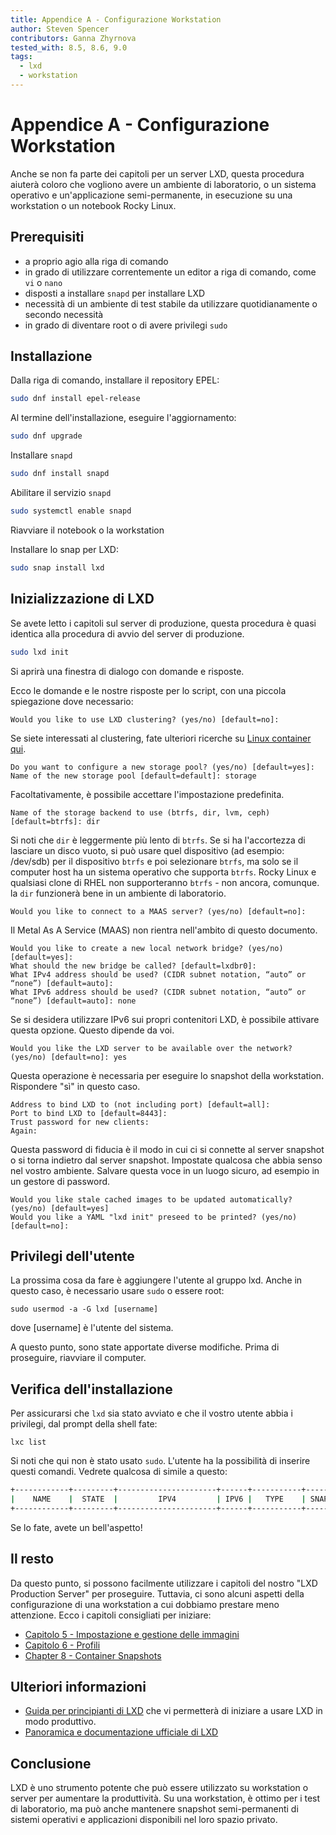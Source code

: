 ```yaml
---
title: Appendice A - Configurazione Workstation
author: Steven Spencer
contributors: Ganna Zhyrnova
tested_with: 8.5, 8.6, 9.0
tags:
  - lxd
  - workstation
---
```


# Appendice A - Configurazione Workstation

Anche se non fa parte dei capitoli per un server LXD, questa procedura aiuterà coloro che vogliono avere un ambiente di laboratorio, o un sistema operativo e un'applicazione semi-permanente, in esecuzione su una workstation o un notebook Rocky Linux.

## Prerequisiti

* a proprio agio alla riga di comando
* in grado di utilizzare correntemente un editor a riga di comando, come `vi` o `nano`
* disposti a installare `snapd` per installare LXD
* necessità di un ambiente di test stabile da utilizzare quotidianamente o secondo necessità
* in grado di diventare root o di avere privilegi `sudo`

## Installazione

Dalla riga di comando, installare il repository EPEL:

```bash
sudo dnf install epel-release 
```

Al termine dell'installazione, eseguire l'aggiornamento:

```bash
sudo dnf upgrade
```

Installare `snapd`

```bash
sudo dnf install snapd 
```

Abilitare il servizio `snapd`

```bash
sudo systemctl enable snapd
```

Riavviare il notebook o la workstation

Installare lo snap per LXD:

```bash
sudo snap install lxd
```

## Inizializzazione di LXD

Se avete letto i capitoli sul server di produzione, questa procedura è quasi identica alla procedura di avvio del server di produzione.

```bash
sudo lxd init
```

Si aprirà una finestra di dialogo con domande e risposte.

Ecco le domande e le nostre risposte per lo script, con una piccola spiegazione dove necessario:

```text
Would you like to use LXD clustering? (yes/no) [default=no]:
```

Se siete interessati al clustering, fate ulteriori ricerche su [Linux container qui](https://linuxcontainers.org/lxd/docs/master/clustering/).

```text
Do you want to configure a new storage pool? (yes/no) [default=yes]:
Name of the new storage pool [default=default]: storage
```

Facoltativamente, è possibile accettare l'impostazione predefinita.

```text
Name of the storage backend to use (btrfs, dir, lvm, ceph) [default=btrfs]: dir
```

Si noti che `dir` è leggermente più lento di `btrfs`. Se si ha l'accortezza di lasciare un disco vuoto, si può usare quel dispositivo (ad esempio: /dev/sdb) per il dispositivo `btrfs` e poi selezionare `btrfs`, ma solo se il computer host ha un sistema operativo che supporta `btrfs`. Rocky Linux e qualsiasi clone di RHEL non supporteranno `btrfs` - non ancora, comunque. la `dir` funzionerà bene in un ambiente di laboratorio.

```text
Would you like to connect to a MAAS server? (yes/no) [default=no]:
```

Il Metal As A Service (MAAS) non rientra nell'ambito di questo documento.

```text
Would you like to create a new local network bridge? (yes/no) [default=yes]:
What should the new bridge be called? [default=lxdbr0]: 
What IPv4 address should be used? (CIDR subnet notation, “auto” or “none”) [default=auto]:
What IPv6 address should be used? (CIDR subnet notation, “auto” or “none”) [default=auto]: none
```

Se si desidera utilizzare IPv6 sui propri contenitori LXD, è possibile attivare questa opzione. Questo dipende da voi.

```text
Would you like the LXD server to be available over the network? (yes/no) [default=no]: yes
```

Questa operazione è necessaria per eseguire lo snapshot della workstation. Rispondere "sì" in questo caso.

```text
Address to bind LXD to (not including port) [default=all]:
Port to bind LXD to [default=8443]:
Trust password for new clients:
Again:
```

Questa password di fiducia è il modo in cui ci si connette al server snapshot o si torna indietro dal server snapshot. Impostate qualcosa che abbia senso nel vostro ambiente. Salvare questa voce in un luogo sicuro, ad esempio in un gestore di password.

```text
Would you like stale cached images to be updated automatically? (yes/no) [default=yes]
Would you like a YAML "lxd init" preseed to be printed? (yes/no) [default=no]:
```

## Privilegi dell'utente

La prossima cosa da fare è aggiungere l'utente al gruppo lxd. Anche in questo caso, è necessario usare `sudo` o essere root:

```text
sudo usermod -a -G lxd [username]
```

dove [username] è l'utente del sistema.

A questo punto, sono state apportate diverse modifiche. Prima di proseguire, riavviare il computer.

## Verifica dell'installazione

Per assicurarsi che `lxd` sia stato avviato e che il vostro utente abbia i privilegi, dal prompt della shell fate:

```text
lxc list
```

Si noti che qui non è stato usato `sudo`. L'utente ha la possibilità di inserire questi comandi. Vedrete qualcosa di simile a questo:

```bash
+------------+---------+----------------------+------+-----------+-----------+
|    NAME    |  STATE  |         IPV4         | IPV6 |   TYPE    | SNAPSHOTS |
+------------+---------+----------------------+------+-----------+-----------+
```

Se lo fate, avete un bell'aspetto!

## Il resto

Da questo punto, si possono facilmente utilizzare i capitoli del nostro "LXD Production Server" per proseguire. Tuttavia, ci sono alcuni aspetti della configurazione di una workstation a cui dobbiamo prestare meno attenzione. Ecco i capitoli consigliati per iniziare:

* [Capitolo 5 - Impostazione e gestione delle immagini](05-lxd_images.md)
* [Capitolo 6 - Profili](06-profiles.md)
* [Chapter 8 - Container Snapshots](08-snapshots.md)

## Ulteriori informazioni

* [Guida per principianti di LXD](../../guides/containers/lxd_web_servers.md) che vi permetterà di iniziare a usare LXD in modo produttivo.
* [Panoramica e documentazione ufficiale di LXD](https://documentation.ubuntu.com/lxd/en/latest/)

## Conclusione

LXD è uno strumento potente che può essere utilizzato su workstation o server per aumentare la produttività. Su una workstation, è ottimo per i test di laboratorio, ma può anche mantenere snapshot semi-permanenti di sistemi operativi e applicazioni disponibili nel loro spazio privato.
